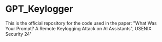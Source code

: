 # GPT_Keylogger
This is the official repository for the code used in the paper: "What Was Your Prompt? A Remote Keylogging Attack on AI Assistants", USENIX Security 24'
